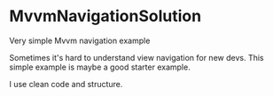 # MvvmNavigationSolution
Very simple Mvvm navigation example

Sometimes it's hard to understand view navigation for new devs.
This simple example is maybe a good starter example.

I use clean code and structure.
